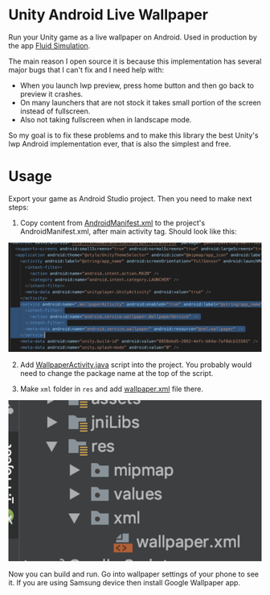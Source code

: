 # Unity Android Live Wallpaper

Run your Unity game as a live wallpaper on Android. Used in production by the app [Fluid Simulation](https://play.google.com/store/apps/details?id=games.paveldogreat.fluidsimfree).

The main reason I open source it is because this implementation has several major bugs that I can't fix and I need help with:

- When you launch lwp preview, press home button and then go back to preview it crashes.
- On many launchers that are not stock it takes small portion of the screen instead of fullscreen.
- Also not taking fullscreen when in landscape mode.

So my goal is to fix these problems and to make this library the best Unity's lwp Android implementation ever, that is also the simplest and free.

# Usage

Export your game as Android Studio project. Then you need to make next steps:

1) Copy content from [AndroidManifest.xml](AndroidManifest.xml) to the project's AndroidManifest.xml, after main activity tag. Should look like this:
<img src="screenshots/manifest_screen.png?raw=true" width="800">

2) Add [WallpaperActivity.java](WallpaperActivity.java) script into the project. You probably would need to change the package name at the top of the script.

3) Make `xml` folder in `res` and add [wallpaper.xml](wallpaper.xml) file there.
<img src="screenshots/xml.png?raw=true" width="800">

Now you can build and run. Go into wallpaper settings of your phone to see it. If you are using Samsung device then install Google Wallpaper app.